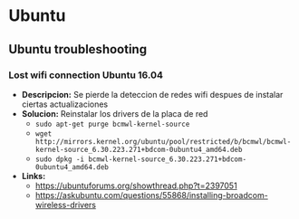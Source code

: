 # Ubuntu

## Ubuntu troubleshooting 

### Lost wifi connection Ubuntu 16.04

* **Descripcion:**  Se pierde la deteccion de redes wifi despues de instalar ciertas actualizaciones
* **Solucion:**  Reinstalar los drivers de la placa de red
  * `sudo apt-get purge bcmwl-kernel-source`
  * `wget http://mirrors.kernel.org/ubuntu/pool/restricted/b/bcmwl/bcmwl-kernel-source_6.30.223.271+bdcom-0ubuntu4_amd64.deb`
  * `sudo dpkg -i bcmwl-kernel-source_6.30.223.271+bdcom-0ubuntu4_amd64.deb`
* **Links:** 
  * https://ubuntuforums.org/showthread.php?t=2397051
  * https://askubuntu.com/questions/55868/installing-broadcom-wireless-drivers